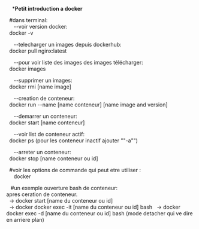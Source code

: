 &nbsp;&nbsp;&nbsp;&nbsp;*****Petit introduction a docker****

&nbsp;&nbsp;#dans terminal:<br>
&nbsp;&nbsp;&nbsp;&nbsp;&nbsp;--voir version docker:<br>
&nbsp;&nbsp;docker -v

&nbsp;&nbsp;&nbsp;&nbsp;&nbsp;--telecharger un images depuis dockerhub: <br> 
&nbsp;&nbsp;docker pull nginx:latest

&nbsp;&nbsp;&nbsp;&nbsp;&nbsp;--pour voir liste des images des images télécharger: <br>
&nbsp;&nbsp;docker images

&nbsp;&nbsp;&nbsp;&nbsp;&nbsp;--supprimer un images: <br>
&nbsp;&nbsp;docker rmi [name image]

&nbsp;&nbsp;&nbsp;&nbsp;&nbsp;--creation de conteneur: <br>
&nbsp;&nbsp;docker run --name [name conteneur] [name image and version] 

&nbsp;&nbsp;&nbsp;&nbsp;&nbsp;--demarrer un conteneur: <br>
&nbsp;&nbsp;docker start [name conteneur]

&nbsp;&nbsp;&nbsp;&nbsp;&nbsp;--voir list de conteneur actif: <br>
&nbsp;&nbsp;docker ps (pour les conteneur inactif ajouter ""-a"")

&nbsp;&nbsp;&nbsp;&nbsp;&nbsp;--arreter un conteneur:<br>
&nbsp;&nbsp;docker stop [name conteneur ou id]

&nbsp;&nbsp;#voir les options de commande qui peut etre utiliser :<br>
&nbsp;&nbsp;&nbsp;&nbsp;&nbsp;docker 

&nbsp;&nbsp;&nbsp;#un exemple ouverture bash de conteneur: <br>
apres ceration de conteneur.<br>
&nbsp;&nbsp;-> docker start [name du conteneur ou id] <br>
&nbsp;&nbsp;-> docker docker exec -it [name du conteneur ou id] bash
&nbsp;&nbsp;-> docker docker exec -d [name du conteneur ou id] bash (mode detacher qui ve dire en arriere plan)


